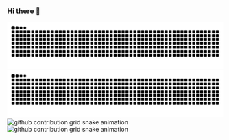 ### Hi there 👋

![github contribution grid snake animation](https://raw.githubusercontent.com/shahradelahi/shahradelahi/output/github-contribution-grid-snake-dark.svg#gh-dark-mode-only)
![github contribution grid snake animation](https://raw.githubusercontent.com/shahradelahi/shahradelahi/output/github-contribution-grid-snake.svg#gh-light-mode-only)
![github contribution grid snake animation](https://user-images.githubusercontent.com/74038190/212744287-14f66c13-5458-40dc-9244-8ff533fc8f4a.gif)
![github contribution grid snake animation](https://user-images.githubusercontent.com/74038190/212284136-03988914-d899-44b4-b1d9-4eeccf656e44.gif)


